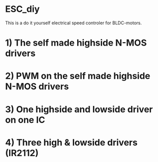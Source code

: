 # ESC_diy
This is a do it yourself electrical speed controler for BLDC-motors.

# 1) The self made highside N-MOS drivers

# 2) PWM on the self made highside N-MOS drivers

# 3) One highside and lowside driver on one IC

# 4) Three high & lowside drivers (IR2112)

